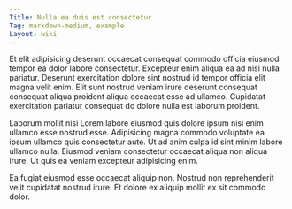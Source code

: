 ```yaml
---
Title: Nulla ea duis est consectetur
Tag: markdown-medium, example
Layout: wiki
---
```

Et elit adipisicing deserunt occaecat consequat commodo officia eiusmod tempor ea dolor labore consectetur. Excepteur enim aliqua ea ad nisi nulla pariatur. Deserunt exercitation dolore sint nostrud id tempor officia elit magna velit enim. Elit sunt nostrud veniam irure deserunt consequat consequat aliqua proident aliqua occaecat esse ad ullamco. Cupidatat exercitation pariatur consequat do dolore nulla est laborum proident.

Laborum mollit nisi Lorem labore eiusmod quis dolore ipsum nisi enim ullamco esse nostrud esse. Adipisicing magna commodo voluptate ea ipsum ullamco quis consectetur aute. Ut ad anim culpa id sint minim labore ullamco nulla. Eiusmod veniam consectetur occaecat aliqua non aliqua irure. Ut quis ea veniam excepteur adipisicing enim.

Ea fugiat eiusmod esse occaecat aliquip non. Nostrud non reprehenderit velit cupidatat nostrud irure. Et dolore ex aliquip mollit ex sit commodo dolor.